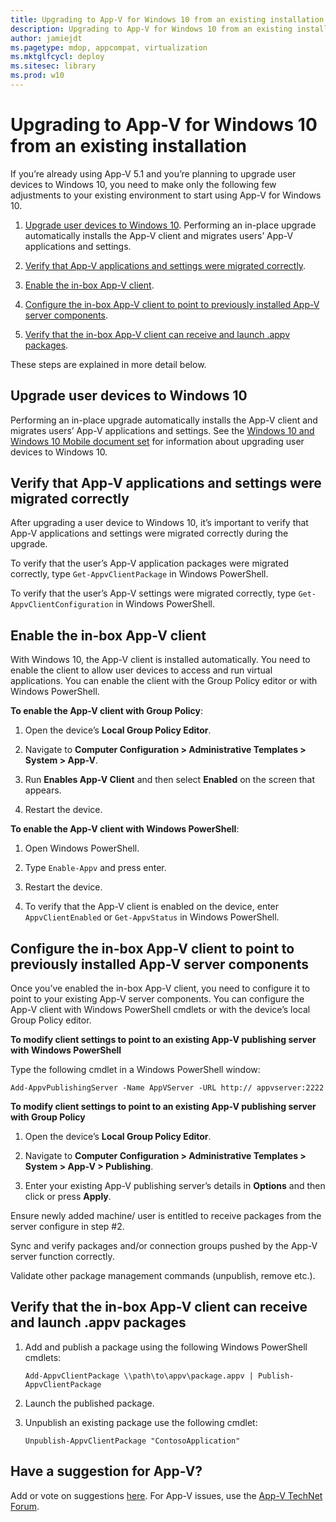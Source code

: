 ```yaml
---
title: Upgrading to App-V for Windows 10 from an existing installation (Windows 10)
description: Upgrading to App-V for Windows 10 from an existing installation
author: jamiejdt
ms.pagetype: mdop, appcompat, virtualization
ms.mktglfcycl: deploy
ms.sitesec: library
ms.prod: w10
---
```


# Upgrading to App-V for Windows 10 from an existing installation

If you’re already using App-V 5.1 and you’re planning to upgrade user devices to Windows 10, you need to make only the following few adjustments to your existing environment to start using App-V for Windows 10. 

1. [Upgrade user devices to Windows 10](#upgrade-user-devices-to-windows-10). Performing an in-place upgrade automatically installs the App-V client and migrates users’ App-V applications and settings.

2. [Verify that App-V applications and settings were migrated correctly](#verify-that-app-v-applications-and-settings-were-migrated-correctly).

3. [Enable the in-box App-V client](#enable-the-in-box-app-v-client).

4. [Configure the in-box App-V client to point to previously installed App-V server components](#configure-the-in-box-app-v-client-to-point-to-previously-installed-app-v-server-components).

5. [Verify that the in-box App-V client can receive and launch .appv packages](#verify-that-the-in-box-app-v-client-can-receive-and-launch-appv-packages).

These steps are explained in more detail below.

## Upgrade user devices to Windows 10

Performing an in-place upgrade automatically installs the App-V client and migrates users’ App-V applications and settings. See the [Windows 10 and Windows 10 Mobile document set](https://technet.microsoft.com/itpro/windows/index) for information about upgrading user devices to Windows 10. 

## Verify that App-V applications and settings were migrated correctly

After upgrading a user device to Windows 10, it’s important to verify that App-V applications and settings were migrated correctly during the upgrade. 

To verify that the user’s App-V application packages were migrated correctly, type `Get-AppvClientPackage` in Windows PowerShell.

To verify that the user’s App-V settings were migrated correctly, type `Get-AppvClientConfiguration` in Windows PowerShell.

## Enable the in-box App-V client

With Windows 10, the App-V client is installed automatically. You need to enable the client to allow user devices to access and run virtual applications. You can enable the client with the Group Policy editor or with Windows PowerShell. 

**To enable the App-V client with Group Policy**:

1. Open the device’s **Local Group Policy Editor**.

2. Navigate to **Computer Configuration > Administrative Templates > System > App-V**. 

3. Run **Enables App-V Client** and then select **Enabled** on the screen that appears.

4. Restart the device.

**To enable the App-V client with Windows PowerShell**:

1. Open Windows PowerShell.

2. Type `Enable-Appv` and press enter.

3. Restart the device.

4. To verify that the App-V client is enabled on the device, enter `AppvClientEnabled` or `Get-AppvStatus` in Windows PowerShell.

## Configure the in-box App-V client to point to previously installed App-V server components

Once you’ve enabled the in-box App-V client, you need to configure it to point to your existing App-V server components. You can configure the App-V client with Windows PowerShell cmdlets or with the device’s local Group Policy editor.

**To modify client settings to point to an existing App-V publishing server with Windows PowerShell**

Type the following cmdlet in a Windows PowerShell window: 

`Add-AppvPublishingServer -Name AppVServer -URL http:// appvserver:2222` 

**To modify client settings to point to an existing App-V publishing server with Group Policy** 

1. Open the device’s **Local Group Policy Editor**.

2. Navigate to **Computer Configuration > Administrative Templates > System > App-V > Publishing**.  

3. Enter your existing App-V publishing server’s details in **Options** and then click or press **Apply**.

<!-- For the following three items, we're looking for more detail from Chintan --> 

Ensure newly added machine/ user is entitled to receive packages from the server configure in step #2.  

Sync and verify packages and/or connection groups pushed by the App-V server function correctly.  

Validate other package management commands (unpublish, remove etc.).

<!-- ++++++++++++++++++++++++++++++ -->

## Verify that the in-box App-V client can receive and launch .appv packages

1. Add and publish a package using the following Windows PowerShell cmdlets: 

    `Add-AppvClientPackage \\path\to\appv\package.appv | Publish-AppvClientPackage` 

2. Launch the published package. 

3. Unpublish an existing package use the following cmdlet: 

    `Unpublish-AppvClientPackage "ContosoApplication"`

## Have a suggestion for App-V?

Add or vote on suggestions [here](http://appv.uservoice.com/forums/280448-microsoft-application-virtualization). For App-V issues, use the [App-V TechNet Forum](http://social.technet.microsoft.com/Forums/en-US/mdopappv/threads).